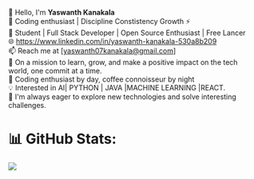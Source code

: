 👋 Hello, I'm **Yaswanth Kanakala**<br>
🌟 Coding enthusiast | Discipline Constistency Growth ⚡️<br>
🚀 Student | Full Stack Developer | Open Source Enthusiast | Free Lancer<br>
🌐 https://www.linkedin.com/in/yaswanth-kanakala-530a8b209<br>
📫 Reach me at [yaswanth07kanakala@gmail.com]<br>
🌱 On a mission to learn, grow, and make a positive impact on the tech world, one commit at a time. <br>
🌟 Coding enthusiast by day, coffee connoisseur by night <br>
💡 Interested in AI| PYTHON | JAVA |MACHINE LEARNING |REACT.<br>
🌟 I'm always eager to explore new technologies and solve interesting challenges.<br>
# 📊 GitHub Stats:
![](https://github-readme-streak-stats-brywbubql.vercel.app?user=yeswanthkanakala07&theme=transparent)



